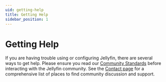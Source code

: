 ```yaml
---
uid: getting-help
title: Getting Help
sidebar_position: 1
---
```


# Getting Help

If you are having trouble using or configuring Jellyfin, there are several ways to get help.
Please ensure you read our [Community Standards](/docs/general/community-standards) before interacting with the Jellyfin community.
See the [Contact page](/contact) for a comprehensive list of places to find community discussion and support.
